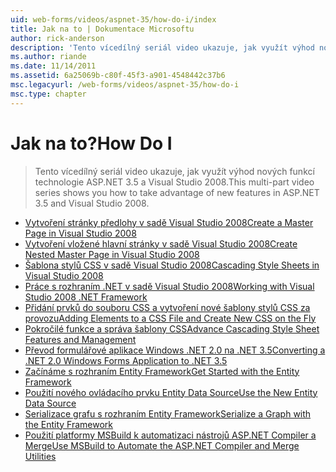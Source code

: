 ```yaml
---
uid: web-forms/videos/aspnet-35/how-do-i/index
title: Jak na to | Dokumentace Microsoftu
author: rick-anderson
description: 'Tento vícedílný seriál video ukazuje, jak využít výhod nových funkcí technologie ASP.NET 3.5 a Visual Studio 2008.'
ms.author: riande
ms.date: 11/14/2011
ms.assetid: 6a25069b-c80f-45f3-a901-4548442c37b6
msc.legacyurl: /web-forms/videos/aspnet-35/how-do-i
msc.type: chapter
---
```

<a name="how-do-i"></a><span data-ttu-id="fa31c-103">Jak na to?</span><span class="sxs-lookup"><span data-stu-id="fa31c-103">How Do I</span></span>
====================
> <span data-ttu-id="fa31c-104">Tento vícedílný seriál video ukazuje, jak využít výhod nových funkcí technologie ASP.NET 3.5 a Visual Studio 2008.</span><span class="sxs-lookup"><span data-stu-id="fa31c-104">This multi-part video series shows you how to take advantage of new features in ASP.NET 3.5 and Visual Studio 2008.</span></span>


- [<span data-ttu-id="fa31c-105">Vytvoření stránky předlohy v sadě Visual Studio 2008</span><span class="sxs-lookup"><span data-stu-id="fa31c-105">Create a Master Page in Visual Studio 2008</span></span>](how-do-i-create-a-master-page-in-visual-studio-2008.md)
- [<span data-ttu-id="fa31c-106">Vytvoření vložené hlavní stránky v sadě Visual Studio 2008</span><span class="sxs-lookup"><span data-stu-id="fa31c-106">Create Nested Master Page in Visual Studio 2008</span></span>](how-do-i-create-nested-master-page-in-visual-studio-2008.md)
- [<span data-ttu-id="fa31c-107">Šablona stylů CSS v sadě Visual Studio 2008</span><span class="sxs-lookup"><span data-stu-id="fa31c-107">Cascading Style Sheets in Visual Studio 2008</span></span>](how-do-i-cascading-style-sheets-in-visual-studio-2008.md)
- [<span data-ttu-id="fa31c-108">Práce s rozhraním .NET v sadě Visual Studio 2008</span><span class="sxs-lookup"><span data-stu-id="fa31c-108">Working with Visual Studio 2008 .NET Framework</span></span>](how-do-i-working-with-visual-studio-2008-net-framework.md)
- [<span data-ttu-id="fa31c-109">Přidání prvků do souboru CSS a vytvoření nové šablony stylů CSS za provozu</span><span class="sxs-lookup"><span data-stu-id="fa31c-109">Adding Elements to a CSS File and Create New CSS on the Fly</span></span>](how-do-i-adding-elements-to-a-css-file-and-create-new-css-on-the-fly.md)
- [<span data-ttu-id="fa31c-110">Pokročilé funkce a správa šablony CSS</span><span class="sxs-lookup"><span data-stu-id="fa31c-110">Advance Cascading Style Sheet Features and Management</span></span>](how-do-i-advance-cascading-style-sheet-features-and-management.md)
- [<span data-ttu-id="fa31c-111">Převod formulářové aplikace Windows .NET 2.0 na .NET 3.5</span><span class="sxs-lookup"><span data-stu-id="fa31c-111">Converting a .NET 2.0 Windows Forms Application to .NET 3.5</span></span>](how-do-i-converting-a-net-20-windows-forms-application-to-net-35.md)
- [<span data-ttu-id="fa31c-112">Začínáme s rozhraním Entity Framework</span><span class="sxs-lookup"><span data-stu-id="fa31c-112">Get Started with the Entity Framework</span></span>](how-do-i-get-started-with-the-entity-framework.md)
- [<span data-ttu-id="fa31c-113">Použití nového ovládacího prvku Entity Data Source</span><span class="sxs-lookup"><span data-stu-id="fa31c-113">Use the New Entity Data Source</span></span>](how-do-i-use-the-new-entity-data-source.md)
- [<span data-ttu-id="fa31c-114">Serializace grafu s rozhraním Entity Framework</span><span class="sxs-lookup"><span data-stu-id="fa31c-114">Serialize a Graph with the Entity Framework</span></span>](how-do-i-serialize-a-graph-with-the-entity-framework.md)
- [<span data-ttu-id="fa31c-115">Použití platformy MSBuild k automatizaci nástrojů ASP.NET Compiler a Merge</span><span class="sxs-lookup"><span data-stu-id="fa31c-115">Use MSBuild to Automate the ASP.NET Compiler and Merge Utilities</span></span>](how-do-i-use-msbuild-to-automate-the-aspnet-compiler-and-merge-utilities.md)
